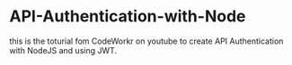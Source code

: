 # API-Authentication-with-Node

this is the toturial fom CodeWorkr on youtube to create API Authentication with NodeJS and using JWT.
